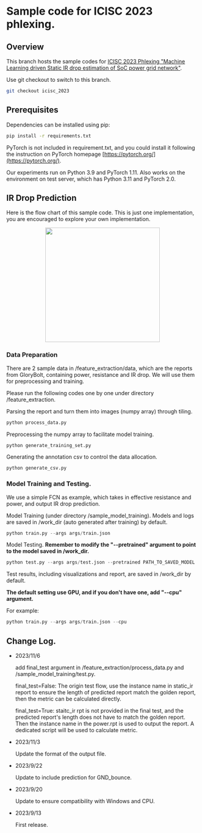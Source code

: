 # Sample code for ICISC 2023 phlexing.

## Overview

This branch hosts the sample codes for [ICISC 2023 Phlexing "Machine Learning driven Static IR drop estimation of SoC power grid network"](https://edaoss.icisc.cn/file/cacheFile/ae0e578a501d47b6b899bf5a1bfe20d9.pdf).

Use git checkout to switch to this branch.

```sh
git checkout icisc_2023
```


## Prerequisites

Dependencies can be installed using pip:

```sh
pip install -r requirements.txt
```

PyTorch is not included in requirement.txt, and you could install it following the instruction on PyTorch homepage [https://pytorch.org/](https://pytorch.org/).

Our experiments run on Python 3.9 and PyTorch 1.11. Also works on the environment on test server, which has Python 3.11 and PyTorch 2.0.

## IR Drop Prediction

Here is the flow chart of this sample code. This is just one implementation, you are encouraged to explore your own implementation.

<p align="center">
  <img src="flow.png" height=300>
</p>

### Data Preparation

There are 2 sample data in /feature_extraction/data, which are the reports from GloryBolt, containing power, resistance and IR drop. We will use them for preprocessing and training.

Please run the following codes one by one under directory /feature_extraction.

Parsing the report and turn them into images (numpy array) through tiling.

```python
python process_data.py
```

Preprocessing the numpy array to facilitate model training.

```python
python generate_training_set.py
```

Generating the annotation csv to control the data allocation.

```python
python generate_csv.py
```

### Model Training and Testing.

We use a simple FCN as example, which takes in effective resistance and power, and output IR drop prediction.

Model Training (under directory /sample_model_training). Models and logs are saved in /work_dir (auto generated after training) by default.

```python
python train.py --args args/train.json
```

Model Testing. **Remember to modify the "--pretrained" argument to point to the model saved in /work_dir.**

```python
python test.py --args args/test.json --pretrained PATH_TO_SAVED_MODEL
```

Test results, including visualizations and report, are saved in /work_dir by default.


**The default setting use GPU, and if you don't have one, add "--cpu" argument.**

For example:
```python
python train.py --args args/train.json --cpu
```

## Change Log.
- 2023/11/6

  add final_test argument in /feature_extraction/process_data.py and /sample_model_training/test.py.

  final_test=False:
  The origin test flow, use the instance name in static_ir report to ensure the length of predicted report match the golden report, then the metric can be calculated directly.
        
  final_test=True:
  staitc_ir rpt is not provided in the final test, and the predicted report's length does not have to match the golden report. Then the instance name in the power.rpt is used to output the report. A dedicated script will be used to calculate metric.

- 2023/11/3

  Update the format of the output file.

- 2023/9/22

  Update to include prediction for GND_bounce. 

- 2023/9/20

  Update to ensure compatibility with Windows and CPU.

- 2023/9/13

  First release.
  

